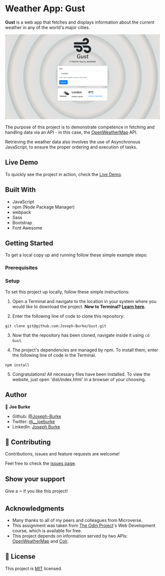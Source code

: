 # Weather App: Gust

**Gust** is a web app that fetches and displays information about the current weather in any of the world's major cities.

![screenshot](./screenshot.png)

The purpose of this project is to demonstrate competence in fetching and handling data via an API - in this case, the [OpenWeatherMap](https://openweathermap.org/) API.

Retrieving the weather data also involves the use of Asynchronous JavaScript, to ensure the proper ordering and execution of tasks.

## Live Demo
To quickly see the project in action, check the [Live Demo](http://rawcdn.githack.com/Joseph-Burke/Gust/80d2614d2a94e984b6edf17b3dc97f388f5aa709/dist/index.html).

## Built With

- JavaScript
- npm (Node Package Manager)
- webpack
- Sass
- Bootstrap
- Font Awesome

## Getting Started

To get a local copy up and running follow these simple example steps:

### Prerequisites

### Setup

To set this project up locally, follow these simple instructions:

1. Open a Terminal and navigate to the location in your system where you would like to download the project. **New to Terminal? [Learn here](https://www.freecodecamp.org/news/conquering-the-command-line-f85f5e46c07c/).**

2. Enter the following line of code to clone this repository:

`git clone git@github.com:Joseph-Burke/Gust.git`

3. Now that the repository has been cloned, navigate inside it using `cd Gust`.

4. The project's dependencies are managed by npm. To install them, enter the following line of code in the Terminal.

`npm install`

5. Congratulations! All necessary files have been installed. To view the website, just open 'dist/index.html' in a browser of your choosing.

## Author

👤 **Joe Burke**

- Github: [@Joseph-Burke](https://github.com/Joseph-Burke)
- Twitter: [@__joeburke](https://twitter.com/__joeburke)
- LinkedIn: [Joseph Burke](https://www.linkedin.com/in/joseph-burke-b7a8261a5)

## 🤝 Contributing

Contributions, issues and feature requests are welcome!

Feel free to check the [issues page](issues/).

## Show your support

Give a ⭐️ if you like this project!

## Acknowledgments

- Many thanks to all of my peers and colleagues from Microverse.
- This assignment was taken from [The Odin Project](https://www.theodinproject.com/home)'s Web Development course, which is available for free.
- This project depends on information served by two APIs: [OpenWeatherMap](https://openweathermap.org/) and [Colr](http://www.colr.org).

## 📝 License

This project is [MIT](lic.url) licensed.

